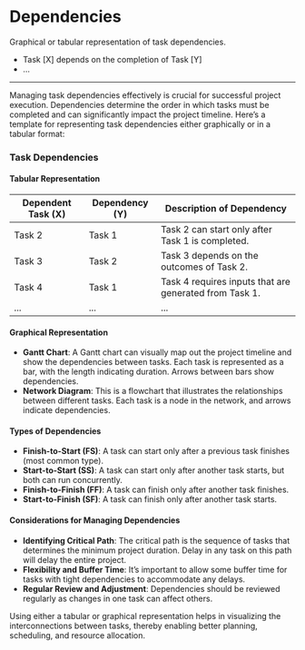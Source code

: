 # Dependencies

Graphical or tabular representation of task dependencies.

- Task [X] depends on the completion of Task [Y]
- ...

---
Managing task dependencies effectively is crucial for successful project execution. Dependencies determine the order in which tasks must be completed and can significantly impact the project timeline. Here’s a template for representing task dependencies either graphically or in a tabular format:

### Task Dependencies

#### Tabular Representation

| Dependent Task (X) | Dependency (Y) | Description of Dependency |
| ------------------ | -------------- | ------------------------- |
| Task 2             | Task 1         | Task 2 can start only after Task 1 is completed. |
| Task 3             | Task 2         | Task 3 depends on the outcomes of Task 2. |
| Task 4             | Task 1         | Task 4 requires inputs that are generated from Task 1. |
| ...                | ...            | ...                       |

#### Graphical Representation
- **Gantt Chart**: A Gantt chart can visually map out the project timeline and show the dependencies between tasks. Each task is represented as a bar, with the length indicating duration. Arrows between bars show dependencies.
- **Network Diagram**: This is a flowchart that illustrates the relationships between different tasks. Each task is a node in the network, and arrows indicate dependencies.

#### Types of Dependencies
- **Finish-to-Start (FS)**: A task can start only after a previous task finishes (most common type).
- **Start-to-Start (SS)**: A task can start only after another task starts, but both can run concurrently.
- **Finish-to-Finish (FF)**: A task can finish only after another task finishes.
- **Start-to-Finish (SF)**: A task can finish only after another task starts.

#### Considerations for Managing Dependencies
- **Identifying Critical Path**: The critical path is the sequence of tasks that determines the minimum project duration. Delay in any task on this path will delay the entire project.
- **Flexibility and Buffer Time**: It’s important to allow some buffer time for tasks with tight dependencies to accommodate any delays.
- **Regular Review and Adjustment**: Dependencies should be reviewed regularly as changes in one task can affect others.

Using either a tabular or graphical representation helps in visualizing the interconnections between tasks, thereby enabling better planning, scheduling, and resource allocation.